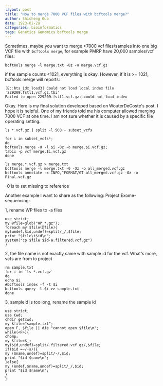 ```yaml
---
layout: post
title: "How to merge 7000 VCF files with bcftools merge?"
author: Shicheng Guo
date: 1923-02-28
categories: bioinformatics
tags: Genetics Genomics bcftools merge  
---
```


Sometimes, maybe you want to merge >7000 vcf files/samples into one big VCF file with `bcftools merge`, for example PMRP have 20,000 samples/vcf files:
```
bcftools merge -l merge.txt -Oz -o merge.vcf.gz
```
if the sample counts <1021, everything is okay. However, if it is >= 1021, bcftools merge will reports:
```
[E::hts_idx_load3] Could not load local index file '229209.fstl1.vcf.gz.tbi'
Failed to open 229209.fstl1.vcf.gz: could not load index
```
Okay. Here is my final solution developed based on WouterDeCoste's post. I hope it is helpful. One of my friends told me his computer allowed merging 7000 VCF at one time. I am not sure whether it is caused by a specific file operating setting.
```
ls *.vcf.gz | split -l 500 - subset_vcfs

for i in subset_vcfs*; 
do 
bcftools merge -0 -l $i -Oz -o merge.$i.vcf.gz; 
tabix -p vcf merge.$i.vcf.gz
done

ls merge.*.vcf.gz > merge.txt
bcftools merge -l merge.txt -0 -Oz -o all_merged.vcf.gz
bcftools annotate -x INFO,^FORMAT/GT all_merged.vcf.gz -Oz -o Final.vcf.gz
```
-0 is to set missing to reference


Another example I want to share as the following: Project Exome-sequencing:


1, rename WP files to -a files
```
use strict;
my @file=glob("WP_*.gz");
foreach my $file(@file){
my(undef,$id,undef)=split/_/,$file;
print "$file\t$id\n";
system("cp $file $id-a.filtered.vcf.gz")
}
```

2, the file name is not exactly same with sample id for the vcf. What's more, vcfs are from to project
```
rm sample.txt
for i in `ls *.vcf.gz`
do
echo $i
#bcftools index -f -t $i
bcftools query -l $i >> sample.txt
done
```

3, sampleid is too long, rename the sample id
```
use strict;
use Cwd;
chdir getcwd;
my $file="sample.txt";
open F, $file || die "cannot open $file\n";
while(<F>){
chomp;
my $file=$_;
my($id,undef)=split/.filtered.vcf.gz/,$file;
if($id =~/-a/){
my ($name,undef)=split/-/,$id;
print "$id $name\n";
}else{
my (undef,$name,undef)=split/_/,$id;
print "$id $name\n";
}
}
```


